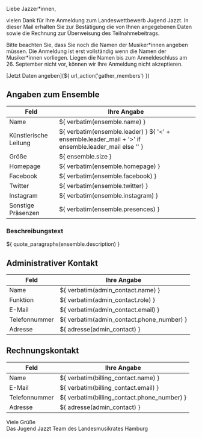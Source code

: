 Liebe Jazzer\*innen,

vielen Dank für Ihre Anmeldung zum Landeswettbewerb Jugend Jazzt. In dieser Mail
erhalten Sie zur Bestätigung die von Ihnen angegebenen Daten sowie die Rechnung
zur Überweisung des Teilnahmebeitrags.

Bitte beachten Sie, dass Sie noch die Namen der Musiker\*innen angeben müssen.
Die Anmeldung ist erst vollständig wenn die Namen der Musiker\*innen vorliegen.
Liegen die Namen bis zum Anmeldeschluss am 26. September nicht vor, können wir
Ihre Anmeldung nicht akzeptieren.

[Jetzt Daten angeben](${ url_action('gather_members') })

## Angaben zum Ensemble
|Feld                  |Ihre Angabe                                                                                                 |
|----------------------|------------------------------------------------------------------------------------------------------------|
|Name                  |${ verbatim(ensemble.name) }                                                                                |
|Künstlerische Leitung |${ verbatim(ensemble.leader) } ${ '&lt;' + ensemble.leader_mail + '&gt;' if ensemble.leader_mail else '' }  |
|Größe                 |${ ensemble.size }                                                                                          |
|Homepage              |${ verbatim(ensemble.homepage) }                                                                            |
|Facebook              |${ verbatim(ensemble.facebook) }                                                                            |
|Twitter               |${ verbatim(ensemble.twitter) }                                                                             |
|Instagram             |${ verbatim(ensemble.instagram) }                                                                           |
|Sonstige Präsenzen    |${ verbatim(ensemble.presences) }                                                                           |

### Beschreibungstext

${ quote_paragraphs(ensemble.description) }

## Administrativer Kontakt

|Feld           |Ihre Angabe                               |
|---------------|------------------------------------------|
|Name           |${ verbatim(admin_contact.name) }         |
|Funktion       |${ verbatim(admin_contact.role) }         |
|E-Mail         |${ verbatim(admin_contact.email) }        |
|Telefonnummer  |${ verbatim(admin_contact.phone_number) } |
|Adresse        |${ adresse(admin_contact) }               |

## Rechnungskontakt

|Feld          |Ihre Angabe                                 |
|--------------|--------------------------------------------|
|Name          |${ verbatim(billing_contact.name) }         |
|E-Mail        |${ verbatim(billing_contact.email) }        |
|Telefonnummer |${ verbatim(billing_contact.phone_number) } |
|Adresse       |${ adresse(admin_contact) }                 |

Viele Grüße  
Das Jugend Jazzt Team des Landesmusikrates Hamburg
